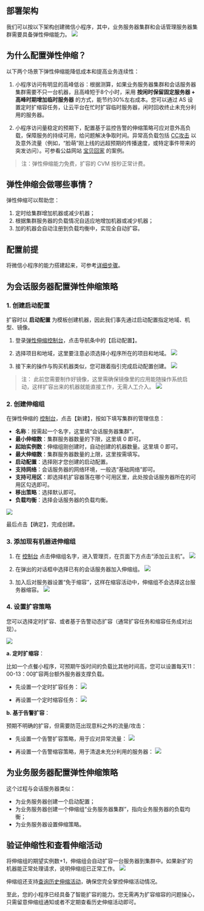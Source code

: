 
## 部署架构
我们可以按以下架构创建微信小程序，其中，业务服务器集群和会话管理服务器集群需要具备弹性伸缩能力。
![](http://imgcache.tcecqpoc.fsphere.cn/image/imgcache.qq.com/open_proj/proj_qcloud_v2/gateway/solution/css/img/wx/fw-pic.png)

## 为什么配置弹性伸缩？

以下两个场景下弹性伸缩能降低成本和提高业务连续性：

1. 小程序访问有明显的高峰低谷：根据测算，如果业务服务器集群和会话服务器集群需要不只一台机器，且高峰短于8个小时，采用 **按闲时保留固定服务器 + 高峰时期增加临时服务器** 的方式，能节约30%左右成本。您可以通过 AS 设置定时扩缩容任务，让云平台在忙时扩容临时服务器，闲时回收终止未充分利用的服务器。

2. 小程序访问量稳定的预期下，配置基于监控告警的伸缩策略可应对意外高负载，保障服务的持续可用，给问题解决争取时间。异常高负载包括 [CC攻击](http://baike.baidu.com/link?url=aSNcL5Q_xzDxPvFYRU3qbS11NIQXD5vwvI5yxtJTVlL0xhjAaLntwmDHVW8buUlH4bbNJqMzCPp8b1N2LX-OnwAUR3MnE9GhH-F7fomUac3) 以及意外流量（例如，“脸萌”刚上线的远超预期的传播速度，或特定事件带来的突发访问）。可参看公益网站 [宝贝回家](http://tcecqpoc.fsphere.cn/community/article/651089001483090830) 的案例。

>注：弹性伸缩能力免费，扩容的 CVM 按秒正常计费。

## 弹性伸缩会做哪些事情？

弹性伸缩可以帮助您：
1. 定时给集群增加机器或减少机器；
2. 根据集群服务器的负载情况自适应地增加机器或减少机器；
3. 加的机器会自动注册到负载均衡中，实现全自动扩容。


## 配置前提
将微信小程序的能力搭建起来，可参考[详细步骤](http://console.tcecqpoc.fsphere.cn/la/guide)。

## 为会话服务器配置弹性伸缩策略

### 1. 创建启动配置

扩容时以 **启动配置** 为模板创建机器，因此我们事先通过启动配置指定地域、机型、镜像。

1. 登录[弹性伸缩控制台](http://console.tcecqpoc.fsphere.cn/autoscaling/config)，点击导航条中的【启动配置】。

2. 选择项目和地域，这里要注意必须选择小程序所在的项目和地域。
![](http://imgcache.tcecqpoc.fsphere.cn/image/mc.qcloudimg.com/static/img/653ebf516d940a90fd79728e5d319cdc/image.png)

3. 接下来的操作与购买机器类似，您可跟着指引完成启动配置创建。
![](http://imgcache.tcecqpoc.fsphere.cn/image/mc.qcloudimg.com/static/img/4cecf25e8ad9caa67271159c67d0b770/image.png)

>注：
>此前您需要制作好镜像，这里需确保镜像里的应用能随操作系统启动，这样扩容出来的机器就能直接工作，无需人工介入。
![](http://imgcache.tcecqpoc.fsphere.cn/image/camo.githubusercontent.com/c58d92b133f44b3d70a0936cf4d6f087e7e0d3ee/68747470733a2f2f6d632e71636c6f7564696d672e636f6d2f7374617469632f696d672f33663363343433316137353637656261323565383633356537383865353962612f392e706e67)

### 2. 创建伸缩组

在弹性伸缩的 [控制台](http://console.tcecqpoc.fsphere.cn/autoscaling)，点击【新建】，按如下填写集群的管理信息：

- **名称**：按需起一个名字，这里填“会话服务器集群”。
- **最小伸缩数**：集群服务器数量的下限，这里填 0 即可。
- **起始实例数**：伸缩组刚创建时，自动创建的机器数量。这里填 0 即可。
- **最大伸缩数**：集群服务器数量的上限，这里按需填写。
- **启动配置**：选择刚才您创建的启动配置。
- **支持网络**：会话服务器的网络环境，一般选“基础网络”即可。
- **支持可用区**：即选择机扩容器落在哪个可用区里，此处按会话服务器所在的可用区勾选即可。
- **移出策略**：选择默认即可。
- **负载均衡**：选择会话服务器的负载均衡。

![](http://imgcache.tcecqpoc.fsphere.cn/image/mc.qcloudimg.com/static/img/f665314e51db863d3f57cd75534f69f6/932.jpg)

最后点击【确定】，完成创建。

### 3. 添加现有机器进伸缩组

1. 在 [控制台](http://console.tcecqpoc.fsphere.cn/autoscaling)  点击伸缩组名字，进入管理页，在页面下方点击“添加云主机”。
![](http://imgcache.tcecqpoc.fsphere.cn/image/mc.qcloudimg.com/static/img/8ed547b6d545cff5b6e22cd71a75402c/08.jpg)

2. 在弹出的对话框中选择已有的会话服务器加入伸缩组。
![](http://imgcache.tcecqpoc.fsphere.cn/image/mc.qcloudimg.com/static/img/5c91d826a3aab5bbb478a1c0524302e8/08113043.jpg)

3. 加入后对服务器设置“免于缩容”，这样在缩容活动中，伸缩组不会选择这台服务器缩容。
![](http://imgcache.tcecqpoc.fsphere.cn/image/mc.qcloudimg.com/static/img/62319473a1a05e98d51c64c22ca24424/0308113553.jpg)

### 4. 设置扩容策略
您可以选择定时扩容、或者基于告警动态扩容（通常扩容任务和缩容任务成对出现）。

![](http://imgcache.tcecqpoc.fsphere.cn/image/mc.qcloudimg.com/static/img/41763806c8d05ae89128b5a87e772974/08121006.jpg)

**a. 定时扩缩容**：

比如一个点餐小程序，可预期午饭时间的负载比其他时间高，您可以设置每天11：00-13：00扩容两台额外服务器支撑负载。

- 先设置一个定时扩容任务：
![](http://imgcache.tcecqpoc.fsphere.cn/image/mc.qcloudimg.com/static/img/d276c8d6924b4126a1532ddcefae8f0c/0170308120453.jpg)

- 再设置一个定时缩容任务：
![](http://imgcache.tcecqpoc.fsphere.cn/image/mc.qcloudimg.com/static/img/ae7b0f21529d9f483a455e6148594926/20170308120822.jpg)

**b. 基于告警扩容**：

预期不明确的扩容，但需要防范出现意料之外的流量/攻击：

- 先设置一个告警扩容策略，用于应对异常流量：
![](http://imgcache.tcecqpoc.fsphere.cn/image/mc.qcloudimg.com/static/img/d23dde14b8e12241d3315286682c2d8d/455.jpg)

- 再设置一个告警缩容策略，用于清退未充分利用的服务器：
![](http://imgcache.tcecqpoc.fsphere.cn/image/mc.qcloudimg.com/static/img/92b7fccdfb2b863e4798574e0cb06bde/22630.jpg)


## 为业务服务器配置弹性伸缩策略

这个过程与会话服务器类似：

- 为业务服务器创建一个启动配置；
- 为业务服务器创建一个伸缩组“业务服务器集群”，指向业务服务器的负载均衡；
- 为业务服务器设置伸缩策略。

## 验证伸缩性和查看伸缩活动
将伸缩组的期望实例数+1，伸缩组会自动扩容一台服务器到集群中。如果新扩的机器能正常处理请求，说明伸缩组已正常工作。
![](http://imgcache.tcecqpoc.fsphere.cn/image/mc.qcloudimg.com/static/img/665e029c6abfa6a7ef3f9063c88df486/05.jpg)

伸缩组还支持[查询历史伸缩活动](http://tcecqpoc.fsphere.cn/document/product/377/3804)，确保您完全掌控伸缩活动情况。

至此，您的小程序已经具备了智能扩容的能力。您无需再为扩容缩容的问题操心，只需留意伸缩组通知或者不定期查看历史伸缩活动即可。
